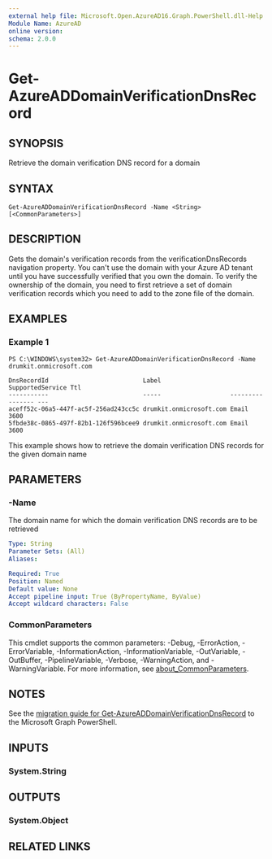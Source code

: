 ```yaml
---
external help file: Microsoft.Open.AzureAD16.Graph.PowerShell.dll-Help.xml
Module Name: AzureAD
online version:
schema: 2.0.0
---
```


# Get-AzureADDomainVerificationDnsRecord

## SYNOPSIS
Retrieve the domain verification DNS record for a domain

## SYNTAX

```
Get-AzureADDomainVerificationDnsRecord -Name <String> [<CommonParameters>]
```

## DESCRIPTION
Gets the domain's verification records from the verificationDnsRecords navigation property. 
You can't use the domain with your Azure AD tenant until you have successfully verified that you own the domain.
To verify the ownership of the domain, you need to first retrieve a set of domain verification records which you need to add to the zone file of the domain.

## EXAMPLES

### Example 1
```
PS C:\WINDOWS\system32> Get-AzureADDomainVerificationDnsRecord -Name drumkit.onmicrosoft.com

DnsRecordId                          Label                   SupportedService Ttl
-----------                          -----                   ---------------- ---
aceff52c-06a5-447f-ac5f-256ad243cc5c drumkit.onmicrosoft.com Email            3600
5fbde38c-0865-497f-82b1-126f596bcee9 drumkit.onmicrosoft.com Email            3600
```

This example shows how to retrieve the domain verification DNS records for the given domain name

## PARAMETERS

### -Name
The domain name for which the domain verification DNS records are to be retrieved

```yaml
Type: String
Parameter Sets: (All)
Aliases:

Required: True
Position: Named
Default value: None
Accept pipeline input: True (ByPropertyName, ByValue)
Accept wildcard characters: False
```

### CommonParameters
This cmdlet supports the common parameters: -Debug, -ErrorAction, -ErrorVariable, -InformationAction, -InformationVariable, -OutVariable, -OutBuffer, -PipelineVariable, -Verbose, -WarningAction, and -WarningVariable. For more information, see [about_CommonParameters](http://go.microsoft.com/fwlink/?LinkID=113216).

## NOTES

See the [migration guide for Get-AzureADDomainVerificationDnsRecord](./migrate/Get-AzureADDomainVerificationDnsRecord.md) to the Microsoft Graph PowerShell.

## INPUTS

### System.String
## OUTPUTS

### System.Object

## RELATED LINKS
